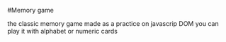 #Memory game

the classic memory game made as a practice on javascrip DOM
you can play it with alphabet or numeric cards